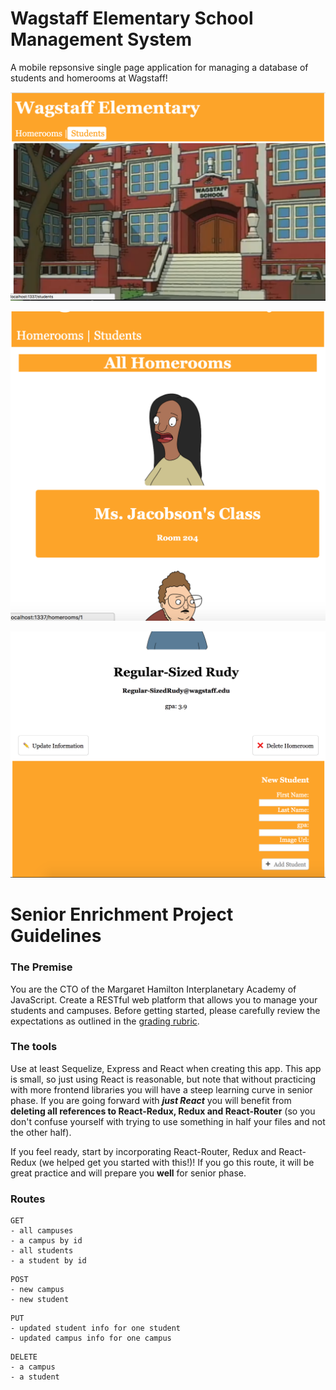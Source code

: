 # Wagstaff Elementary School Management System

A mobile repsonsive single page application for managing a database of students and homerooms at Wagstaff!

![alt text](/public/images/display1.png)

![alt text](/public/images/display2.png)

![alt text](/public/images/display3.png)

# Senior Enrichment Project Guidelines

  ### The Premise

  You are the CTO of the Margaret Hamilton Interplanetary Academy of JavaScript. Create a RESTful web platform that allows you to manage your students and campuses. Before getting started, please carefully review the expectations as outlined in the [grading rubric](https://docs.google.com/document/d/1X5FekpyZqAiTmSU0ipAAHTGyIoInC-m-1a75YkMcejM).

  ### The tools

  Use at least Sequelize, Express and React when creating this app. This app is small, so just using React is reasonable, but note that without practicing with more frontend libraries you will have a steep learning curve in senior phase. If you are going forward with ***just React*** you will benefit from **deleting all references to React-Redux, Redux and React-Router** (so you don't confuse yourself with trying to use something in half your files and not the other half). 

  If you feel ready, start by incorporating React-Router, Redux and React-Redux (we helped get you started with this!)! If you go this route, it will be great practice and will prepare you **well** for senior phase.

  ### Routes

  ```
  GET
  - all campuses
  - a campus by id
  - all students
  - a student by id
  ```

  ```
  POST
  - new campus
  - new student
  ```

  ```
  PUT
  - updated student info for one student
  - updated campus info for one campus
  ```

  ```
  DELETE
  - a campus
  - a student
  ```
